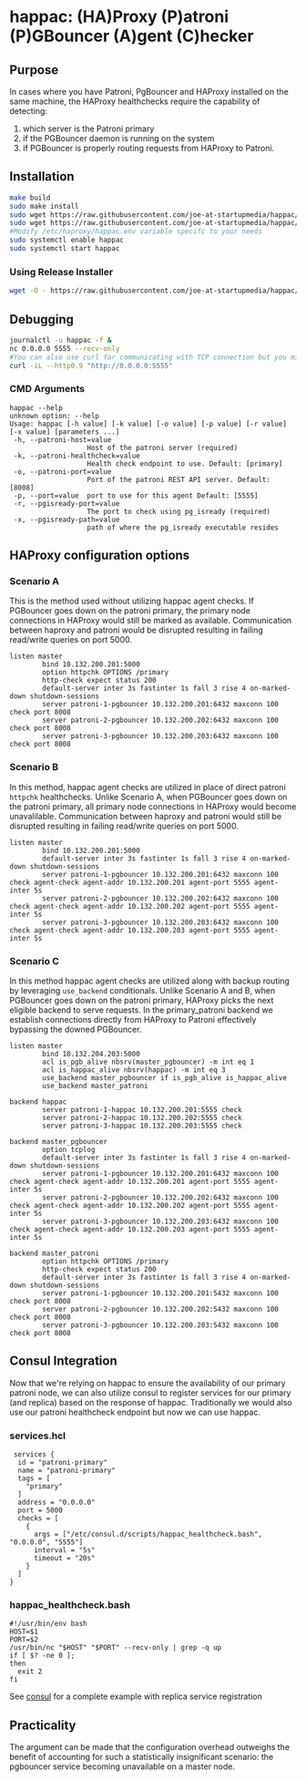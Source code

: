 # happac: (HA)Proxy (P)atroni (P)GBouncer (A)gent (C)hecker

## Purpose
In cases where you have Patroni, PgBouncer and HAProxy installed on the same machine, the HAProxy healthchecks require the capability of detecting:
1. which server is the Patroni primary
2. if the PGBouncer daemon is running on the system
3. if PGBouncer is properly routing requests from HAProxy to Patroni.

## Installation
```bash
make build
sudo make install
sudo wget https://raw.githubusercontent.com/joe-at-startupmedia/happac/master/systemd/happac.service -P /usr/lib/systemd/system/
sudo wget https://raw.githubusercontent.com/joe-at-startupmedia/happac/master/systemd/happac.env -P /etc/haproxy/
#Modify /etc/haproxy/happac.env variable specifc to your needs
sudo systemctl enable happac
sudo systemctl start happac
```

### Using Release Installer

```bash
wget -O - https://raw.githubusercontent.com/joe-at-startupmedia/happac/master/release-installer.bash | bash -s 0.0.2
```

## Debugging
```bash
journalctl -u happac -f &
nc 0.0.0.0 5555 --recv-only
#You can also use curl for communicating with TCP connection but you might have to specify the 0.9 flag
curl -iL --http0.9 "http://0.0.0.0:5555"
```

### CMD Arguments
```
happac --help
unknown option: --help
Usage: happac [-h value] [-k value] [-o value] [-p value] [-r value] [-x value] [parameters ...]
 -h, --patroni-host=value
                   Host of the patroni server (required)
 -k, --patroni-healthcheck=value
                   Health check endpoint to use. Default: [primary]
 -o, --patroni-port=value
                   Port of the patroni REST API server. Default: [8008]
 -p, --port=value  port to use for this agent Default: [5555]
 -r, --pgisready-port=value
                   The port to check using pg_isready (required)
 -x, --pgisready-path=value
                   path of where the pg_isready executable resides
```


## HAProxy configuration options

### Scenario A
This is the method used without utilizing happac agent checks. If PGBouncer goes down on the patroni primary, the primary node connections in HAProxy would still be marked as available. Communication between haproxy and patroni would be disrupted resulting in failing read/write queries on port 5000.
```
listen master
        bind 10.132.200.201:5000
        option httpchk OPTIONS /primary
        http-check expect status 200
        default-server inter 3s fastinter 1s fall 3 rise 4 on-marked-down shutdown-sessions
        server patroni-1-pgbouncer 10.132.200.201:6432 maxconn 100 check port 8008
        server patroni-2-pgbouncer 10.132.200.202:6432 maxconn 100 check port 8008
        server patroni-3-pgbouncer 10.132.200.203:6432 maxconn 100 check port 8008
```

### Scenario B
In this method, happac agent checks are utilized in place of direct patroni `httpchk` healthchecks. Unlike Scenario A, when PGBouncer goes down on the patroni primary, all primary node connections in HAProxy would become unavalilable. Communication between haproxy and patroni would still be disrupted resulting in failing read/write queries on port 5000. 
```
listen master
        bind 10.132.200.201:5000
        default-server inter 3s fastinter 1s fall 3 rise 4 on-marked-down shutdown-sessions
        server patroni-1-pgbouncer 10.132.200.201:6432 maxconn 100 check agent-check agent-addr 10.132.200.201 agent-port 5555 agent-inter 5s
        server patroni-2-pgbouncer 10.132.200.202:6432 maxconn 100 check agent-check agent-addr 10.132.200.202 agent-port 5555 agent-inter 5s
        server patroni-3-pgbouncer 10.132.200.203:6432 maxconn 100 check agent-check agent-addr 10.132.200.203 agent-port 5555 agent-inter 5s
```

### Scenario C
In this method happac agent checks are utilized along with backup routing by leveraging `use_backend` conditionals. Unlike Scenario A and B, when PGBouncer goes down on the patroni primary, HAProxy picks the next eligible backend to serve requests. In the primary_patroni backend we establish connections directly from HAProxy to Patroni effectively bypassing the downed PGBouncer.

```
listen master
        bind 10.132.204.203:5000
        acl is_pgb_alive nbsrv(master_pgbouncer) -m int eq 1
        acl is_happac_alive nbsrv(happac) -m int eq 3
        use_backend master_pgbouncer if is_pgb_alive is_happac_alive
        use_backend master_patroni

backend happac
        server patroni-1-happac 10.132.200.201:5555 check
        server patroni-2-happac 10.132.200.202:5555 check
        server patroni-3-happac 10.132.200.203:5555 check

backend master_pgbouncer
        option tcplog
        default-server inter 3s fastinter 1s fall 3 rise 4 on-marked-down shutdown-sessions
        server patroni-1-pgbouncer 10.132.200.201:6432 maxconn 100 check agent-check agent-addr 10.132.200.201 agent-port 5555 agent-inter 5s
        server patroni-2-pgbouncer 10.132.200.202:6432 maxconn 100 check agent-check agent-addr 10.132.200.202 agent-port 5555 agent-inter 5s
        server patroni-3-pgbouncer 10.132.200.203:6432 maxconn 100 check agent-check agent-addr 10.132.200.203 agent-port 5555 agent-inter 5s

backend master_patroni
        option httpchk OPTIONS /primary
        http-check expect status 200
        default-server inter 3s fastinter 1s fall 3 rise 4 on-marked-down shutdown-sessions
        server patroni-1-pgbouncer 10.132.200.201:5432 maxconn 100 check port 8008
        server patroni-2-pgbouncer 10.132.200.202:5432 maxconn 100 check port 8008
        server patroni-3-pgbouncer 10.132.200.203:5432 maxconn 100 check port 8008
```

## Consul Integration
Now that we're relying on happac to ensure the availability of our primary patroni node, we can also utilize consul to register services for our primary (and replica) based on the response of happac. Traditionally we would also use our patroni healthcheck endpoint but now we can use happac.

### services.hcl

```hcl
 services {
  id = "patroni-primary"
  name = "patroni-primary"
  tags = [
    "primary"
  ]
  address = "0.0.0.0"
  port = 5000
  checks = [
    {
      args = ["/etc/consul.d/scripts/happac_healthcheck.bash", "0.0.0.0", "5555"]
      interval = "5s"
      timeout = "20s"
    }
  ]
}
```

### happac_healthcheck.bash

```hcl
#!/usr/bin/env bash
HOST=$1
PORT=$2
/usr/bin/nc "$HOST" "$PORT" --recv-only | grep -q up
if [ $? -ne 0 ];
then
  exit 2
fi
```

See [consul](https://github.com/joe-at-startupmedia/happac/tree/master/consul) for a complete example with replica service registration

## Practicality
The argument can be made that the configuration overhead outweighs the benefit of accounting for such a statistically insignificant scenario: the pgbouncer service becoming unavailable on a master node. 
